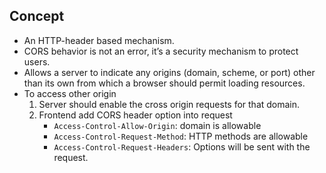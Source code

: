 ## Concept

- An HTTP-header based mechanism.
- CORS behavior is not an error, it’s a security mechanism to protect users.
- Allows a server to indicate any origins (domain, scheme, or port) other than its own from which a browser should permit loading resources.
- To access other origin
    1. Server should enable the cross origin requests for that domain.
    2. Frontend add CORS header option into request
        - `Access-Control-Allow-Origin`: domain is allowable
        - `Access-Control-Request-Method`: HTTP methods are allowable
        - `Access-Control-Request-Headers`: Options will be sent with the request.